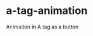 # a-tag-animation
 Animation in A tag as a button
 <!-- 
 Create by Mostafa Hosseini(Siavosh)
 Linkedin: https://www.linkedin.com/in/mostafa-hosseini-294b81aa 
 -->